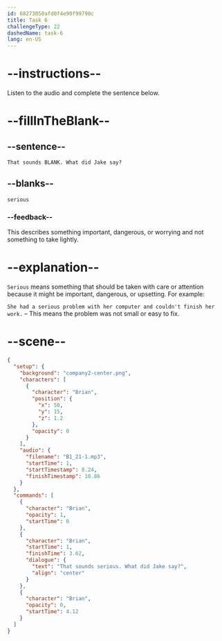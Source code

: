 ```yaml
---
id: 68273050afd0f4e90f99790c
title: Task 6
challengeType: 22
dashedName: task-6
lang: en-US
---
```


<!-- (Audio) Brian: That sounds serious. What did Jake say? -->

# --instructions--

Listen to the audio and complete the sentence below.

# --fillInTheBlank--

## --sentence--

`That sounds BLANK. What did Jake say?`

## --blanks--

`serious`

### --feedback--

This describes something important, dangerous, or worrying and not something to take lightly.

# --explanation--

`Serious` means something that should be taken with care or attention because it might be important, dangerous, or upsetting. For example:

`She had a serious problem with her computer and couldn't finish her work.` – This means the problem was not small or easy to fix.

# --scene--

```json
{
  "setup": {
    "background": "company2-center.png",
    "characters": [
      {
        "character": "Brian",
        "position": {
          "x": 50,
          "y": 15,
          "z": 1.2
        },
        "opacity": 0
      }
    ],
    "audio": {
      "filename": "B1_21-1.mp3",
      "startTime": 1,
      "startTimestamp": 8.24,
      "finishTimestamp": 10.86
    }
  },
  "commands": [
    {
      "character": "Brian",
      "opacity": 1,
      "startTime": 0
    },
    {
      "character": "Brian",
      "startTime": 1,
      "finishTime": 3.62,
      "dialogue": {
        "text": "That sounds serious. What did Jake say?",
        "align": "center"
      }
    },
    {
      "character": "Brian",
      "opacity": 0,
      "startTime": 4.12
    }
  ]
}
```
